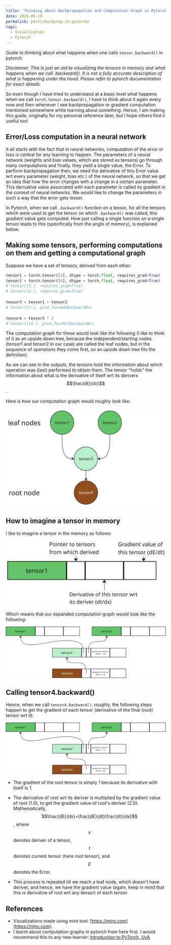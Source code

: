 ```yaml
---
title: 'Thinking about Backpropagation and Computation Graph in Pytorch'
date: 2025-06-19
permalink: posts/backprop-in-pytorch/
tags:
  - Visualization
  - Pytorch
---
```


Guide to thinking about what happens when one calls `tensor.backward()` in pytorch.

*Disclaimer: This is just an aid to visualizing the tensors in memory and what happens when we call .backward(). It is not a fully accurate description of what is happening under the hood. Please refer to pytorch documentation for exact details.*

So even though I have tried to understand at a basic level what happens when we call `torch.tensor.backward()`, I have to think about it again every now and then whenever I see backpropagation or gradient computation mentioned somewhere while learning about something. Hence, I am making this guide, originally for my personal reference later, but I hope others find it useful too!

## Error/Loss computation in a neural network

It all starts with the fact that in neural networks, computation of the error or loss is central for any learning to happen. The parameters of a neural network (weights and bias values, which are stored as tensors) go through many computations and finally, they yield a single value, the Error. To perform backpropagation then, we need the derivative of this Error value wrt every parameter (weight, bias etc.) of the neural network, so that we get an idea that how the error changes with a change in a certain parameter. This derivative value associated with each parameter is called its gradient in the context of neural networks. We would like to change the parameters in such a way that the error gets lesser. 

In Pytorch, when we call `.backward()` function on a tensor, for all the tensors which were used to get the tensor on which `.backward()` was called, this gradient value gets computed. How just calling a single function on a single tensor leads to this (specifically from the angle of memory), is explained below.

## Making some tensors, performing computations on them and getting a computational graph

Suppose we have a set of tensors, derived from each other:

```python
tensor1 = torch.tensor([3], dtype = torch.float, requires_grad=True)
tensor2 = torch.tensor([4], dtype = torch.float, requires_grad=True)
# tensor([3.], requires_grad=True)
# tensor([4.], requires_grad=True)

tensor3 = tensor1 + tensor2
# tensor([7.], grad_fn=<AddBackward0>)

tensor4 = tensor3 * 2
# tensor([14.], grad_fn=<MulBackward0>)
```

The computation graph for these would look like the following (I like to think of it as an upside down tree, because the independent/starting nodes (tensor1 and tensor2 in our case) are called the leaf nodes, but in the sequence of operations they come first, so an upside down tree fits the definition).

As we can see in the outputs, the tensors hold the information about which operation was (last) performed to obtain them. The tensor "holds" the information about what is the derivative of itself wrt its derivers $$\frac{dt}{dx}$$.

Here is how our computation graph would roughly look like:

![computation_graph_simple](/images/backprop_blog/computation_graph_simple.png)

## How to imagine a tensor in memory

I like to imagine a tensor in the memory as follows:

![tensor_in_memory](/images/backprop_blog/tensor_in_memory.png)

Which means that our expanded computation graph would look like the following:

![expanded_computation_graph](/images/backprop_blog/expanded_computation_graph.png)

## Calling tensor4.backward()

Hence, when we call `tensor4.backward()`, roughly, the following steps happen to get the gradient of each tensor (derivative of the final (root) tensor wrt it):

![backprop_in_memory](/images/backprop_blog/backprop_in_memory.gif)

- The gradient of the root tensor is simply 1 because its derivative with itself is 1.

- The derivative of root wrt its deriver is multiplied by the gradient value of root (1.0), to get the gradient value of root's deriver (2.0). Mathematically, $$\frac{dE}{dx}=\frac{dE}{dt}\frac{dt}{dx}$$, where $$x$$ denotes deriver of a tensor, $$t$$ denotes current tensor (here root tensor), and $$E$$ denotes the Error.

- This process is repeated till we reach a leaf node, which doesn't have deriver, and hence, we have the gradient value (again, keep in mind that this is derivative of root wrt any tensor) of each tensor.

## References

- Visualizations made using miro tool: [https://miro.com](https://miro.com).
- I learnt about computation graphs in pytorch from here first. I would recommend this to any new learner: [Introduction to PyTorch, UvA](https://uvadlc-notebooks.readthedocs.io/en/latest/tutorial_notebooks/tutorial2/Introduction_to_PyTorch.html)

